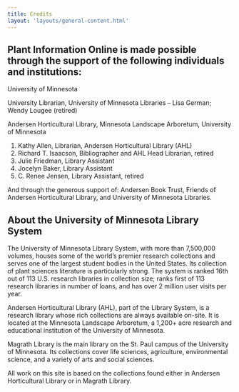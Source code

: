 ```yaml
---
title: Credits
layout: 'layouts/general-content.html'
---
```


## Plant Information Online is made possible through the support of the following individuals and institutions:

University of Minnesota

University Librarian, University of Minnesota Libraries – Lisa German; Wendy Lougee (retired)

Andersen Horticultural Library, Minnesota Landscape Arboretum, University of Minnesota

1. Kathy Allen, Librarian, Andersen Horticultural Library (AHL)
2. Richard T. Isaacson, Bibliographer and AHL Head Librarian, retired
3. Julie Friedman, Library Assistant
4. Jocelyn Baker, Library Assistant
5. C. Renee Jensen, Library Assistant, retired

And through the generous support of: Andersen Book Trust, Friends of Andersen Horticultural Library, and University of Minnesota Libraries.

## About the University of Minnesota Library System

The University of Minnesota Library System, with more than 7,500,000 volumes, houses some of the world’s premier research collections and serves one of the largest student bodies in the United States. Its collection of plant sciences literature is particularly strong. The system is ranked 16th out of 113 U.S. research libraries in collection size; ranks first of 113 research libraries in number of loans, and has over 2 million user visits per year.

Andersen Horticultural Library (AHL), part of the Library System, is a research library whose rich collections are always available on-site. It is located at the Minnesota Landscape Arboretum, a 1,200+ acre research and educational institution of the University of Minnesota.

Magrath Library is the main library on the St. Paul campus of the University of Minnesota. Its collections cover life sciences, agriculture, environmental science, and a variety of arts and social sciences.

All work on this site is based on the collections found either in Andersen Horticultural Library or in Magrath Library.
